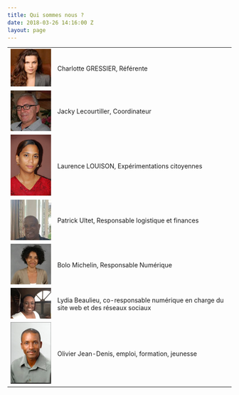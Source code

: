 ```yaml
---
title: Qui sommes nous ?
date: 2018-03-26 14:16:00 Z
layout: page
---
```


<table><tr><td><img src="/uploads/Charlotte.png" alt="Référente Charlotte GRESSIER"></td><td>Charlotte GRESSIER, Référente </td></tr><tr><td><img src="/uploads/jacky.jpg" alt="Jacky Lecourtiller, Coordinateur"></td><td>Jacky Lecourtiller, Coordinateur</td></tr><tr><td><img src="/uploads/laurence.jpg" alt="Laurence LOUISON, Expérimentations citoyennes"></td><td>Laurence LOUISON, Expérimentations citoyennes</td></tr><tr><td><img src="/uploads/patrick.jpg" alt="Patrick Ultet, responsable logistique et finances"></td><td>Patrick Ultet, Responsable logistique et finances</td></tr><tr><td><img src="/uploads/bolo.jpeg" alt="Bolo Michelin, Responsable Numérique"></td><td>Bolo Michelin, Responsable Numérique</td></tr><tr><td><img src="/uploads/lili.jpg" alt="Lydia Beaulieu, co-responsable numérique en charge du site web et des réseaux sociaux"></td><td>Lydia Beaulieu, co-responsable numérique en charge du site web et des réseaux sociaux</td></tr><tr><td><img src="/uploads/olivier.png" alt="Olivier Jean-Denis, emploi, formation, jeunesse"></td><td>Olivier Jean-Denis, emploi, formation, jeunesse</td></tr></table>